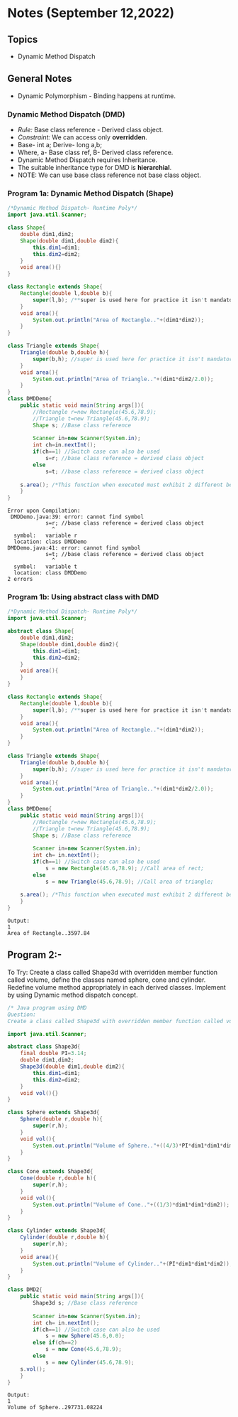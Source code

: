 # Notes (September 12,2022)

## Topics

- Dynamic Method Dispatch

## General Notes

- Dynamic Polymorphism - Binding happens at runtime.

### Dynamic Method Dispatch (DMD)

- *Rule:* Base class reference - Derived class object.
- *Constraint:* We can access only **overridden**.
- Base- int a; Derive- long a,b; 
- Where, a- Base class ref, B- Derived class reference.
- Dynamic Method Dispatch requires Inheritance.
- The suitable inheritance type for DMD is **hierarchial**.
- NOTE: We can use base class reference not base class object.

### Program 1a: Dynamic Method Dispatch (Shape)

```java
/*Dynamic Method Dispatch- Runtime Poly*/
import java.util.Scanner;

class Shape{
	double dim1,dim2;
	Shape(double dim1,double dim2){
		this.dim1=dim1;
		this.dim2=dim2;
	}
	void area(){}
}

class Rectangle extends Shape{
	Rectangle(double l,double b){
		super(l,b); /**super is used here for practice it isn't mandatory.**/
	}
	void area(){
		System.out.println("Area of Rectangle.."+(dim1*dim2));
	}
}

class Triangle extends Shape{
	Triangle(double b,double h){
		super(b,h); //super is used here for practice it isn't mandatory.
	}
	void area(){
		System.out.println("Area of Triangle.."+(dim1*dim2/2.0));
	}
}
class DMDDemo{
	public static void main(String args[]){
		//Rectangle r=new Rectangle(45.6,78.9);
		//Triangle t=new Triangle(45.6,78.9);
		Shape s; //Base class reference 
		
		Scanner in=new Scanner(System.in);
		int ch=in.nextInt();
		if(ch==1) //Switch case can also be used
			s=r; //base class reference = derived class object
		else
			s=t; //base class reference = derived class object
			
	s.area(); /*This function when executed must exhibit 2 different behaviors*/
	}
}
```

```text
Error upon Compilation: 
 DMDDemo.java:39: error: cannot find symbol
			s=r; //base class reference = derived class object
			  ^
  symbol:   variable r
  location: class DMDDemo
DMDDemo.java:41: error: cannot find symbol
			s=t; //base class reference = derived class object
			  ^
  symbol:   variable t
  location: class DMDDemo
2 errors
```

### Program 1b: Using abstract class with DMD

```java
/*Dynamic Method Dispatch- Runtime Poly*/
import java.util.Scanner;

abstract class Shape{
	double dim1,dim2;
	Shape(double dim1,double dim2){
		this.dim1=dim1;
		this.dim2=dim2;
	}
	void area(){
	}
}

class Rectangle extends Shape{
	Rectangle(double l,double b){
		super(l,b); /**super is used here for practice it isn't mandatory.**/
	}
	void area(){
		System.out.println("Area of Rectangle.."+(dim1*dim2));
	}
}

class Triangle extends Shape{
	Triangle(double b,double h){
		super(b,h); //super is used here for practice it isn't mandatory.
	}
	void area(){
		System.out.println("Area of Triangle.."+(dim1*dim2/2.0));
	}
}
class DMDDemo{
	public static void main(String args[]){
		//Rectangle r=new Rectangle(45.6,78.9);
		//Triangle t=new Triangle(45.6,78.9);
		Shape s; //Base class reference 
		
		Scanner in=new Scanner(System.in);
		int ch= in.nextInt();
		if(ch==1) //Switch case can also be used
			s = new Rectangle(45.6,78.9); //Call area of rect;
		else
			s = new Triangle(45.6,78.9); //Call area of triangle;
			
	s.area(); /*This function when executed must exhibit 2 different behaviors*/
	}
}

```

```text
Output:
1
Area of Rectangle..3597.84

```

## Program 2:-

To Try: Create a class called Shape3d with overridden member function called volume, define the classes named sphere, cone and cylinder. Redefine volume method appropriately in each derived classes. Implement by using Dynamic method dispatch concept.

```java
/* Java program using DMD
Question:
Create a class called Shape3d with overridden member function called volume, define the classes named sphere, cone and cylinder. Redefine volume method appropriately in each derived classes. Implement by using Dynamic method dispatch concept.*/

import java.util.Scanner;

abstract class Shape3d{
	final double PI=3.14;
	double dim1,dim2;
	Shape3d(double dim1,double dim2){
		this.dim1=dim1;
		this.dim2=dim2;
	}
	void vol(){}
}

class Sphere extends Shape3d{
	Sphere(double r,double h){
		super(r,h);
	}
	void vol(){
		System.out.println("Volume of Sphere.."+((4/3)*PI*dim1*dim1*dim1));
	}
}

class Cone extends Shape3d{
	Cone(double r,double h){
		super(r,h);
	}
	void vol(){
		System.out.println("Volume of Cone.."+((1/3)*dim1*dim1*dim2));
	}
}

class Cylinder extends Shape3d{
	Cylinder(double r,double h){
		super(r,h);
	}
	void area(){
		System.out.println("Volume of Cylinder.."+(PI*dim1*dim1*dim2));
	}
}

class DMD2{
	public static void main(String args[]){
		Shape3d s; //Base class reference 
		
		Scanner in=new Scanner(System.in);
		int ch= in.nextInt();
		if(ch==1) //Switch case can also be used
			s = new Sphere(45.6,0.0);
		else if(ch==2)
			s = new Cone(45.6,78.9);
		else
			s = new Cylinder(45.6,78.9);
	s.vol();
	}
}

```

```text
Output:
1
Volume of Sphere..297731.08224
```
